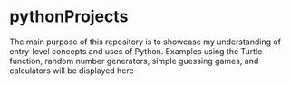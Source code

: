 # pythonProjects
The main purpose of this repository is to showcase my understanding of entry-level concepts and uses of Python.
Examples using the Turtle function, random number generators, simple guessing games, and calculators will be displayed here
